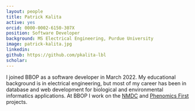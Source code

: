 ```yaml
---
layout: people
title: Patrick Kalita
active: yes
orcid: 0000-0002-6150-307X
position: Software Developer
background: MS Electrical Engineering, Purdue University
image: patrick-kalita.jpg
linkedin: 
github: https://github.com/pkalita-lbl
scholar: 
---
```

I joined BBOP as a software developer in March 2022. My educational background is in electrical engineering, but most of my career has been in database and web development for biological and environmental informatics applications. At BBOP I work on the [NMDC](/project/nmdc/) and [Phenomics First](/project/phenomics-first/) projects.
